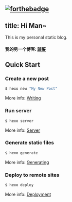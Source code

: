 [![forthebadge](https://forthebadge.com/images/badges/made-with-vue.svg)](https://forthebadge.com)
---
title: Hi Man~
---
This is my personal static blog.
#### 我的另一个博客: [骑誓](http://www.guxuerui.cn)

## Quick Start

### Create a new post

``` bash
$ hexo new "My New Post"
```

More info: [Writing](https://hexo.io/docs/writing.html)

### Run server

``` bash
$ hexo server
```

More info: [Server](https://hexo.io/docs/server.html)

### Generate static files

``` bash
$ hexo generate
```

More info: [Generating](https://hexo.io/docs/generating.html)

### Deploy to remote sites

``` bash
$ hexo deploy
```

More info: [Deployment](https://hexo.io/docs/one-command-deployment.html)

